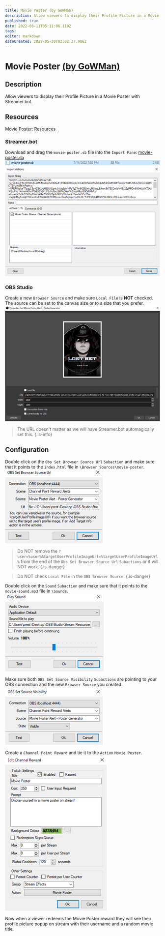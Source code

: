 ```yaml
---
title: Movie Poster (by GoWMan)
description: Allow viewers to display their Profile Picture in a Movie Poster with Streamer.bot.
published: true
date: 2022-06-11T05:11:06.110Z
tags: 
editor: markdown
dateCreated: 2022-05-30T02:02:37.906Z
---
```


# Movie Poster [(by GoWMan)](https://www.twitch.tv/gowman)

## Description
Allow viewers to display their Profile Picture in a Movie Poster with Streamer.bot.

## Resources
Movie Poster:  [Resources](/overlays/movie-poster/files/movie-poster.zip)

### Streamer.bot
Download and drag the `movie-poster.sb` file into the `Import Pane`:
[movie-poster.sb](/overlays/movie-poster/files/movie-poster.sb)
![movie-poster-sb-file](/overlays/movie-poster/images/movie-poster-sb-file.png)
![movie-poster-import](/overlays/movie-poster/images/movie-poster-import.png)

### OBS Studio
Create a new `Browser Source` and make sure `Local File` is **NOT** checked.
The source can be set to the canvas size or to a size that you prefer.
![movie-poster-browser-source](/overlays/movie-poster/images/movie-poster-browser-source.png)
>The URL doesn't matter as we will have Streamer.bot automagically set this.
{.is-info}

## Configuration
Double click on the `Obs Set Browser Source Url` `Subaction` and make sure that it points to the `index.html` file in `\Browser Sources\movie-poster`.
![movie-poster-browser-source-url](/overlays/movie-poster/images/movie-poster-browser-source-url.png)

>Do NOT remove the `?user=%user%&targetUserProfileImageUrl=%targetUserProfileImageUrl%` from the end of the `Obs Set Browser Source Url` `Subactions` or it will NOT work.
{.is-danger}

>Do NOT check `Local File` in the `OBS Browser Source`.
{.is-danger}

Double click on the `Sound` `Subaction` and make sure that it points to the `movie-sound.mp3` file in `\Sounds`.
![movie-poster-sound](/overlays/movie-poster/images/movie-poster-sound.png)

Make sure both `OBS Set Source Visibility` `Subactions` are pointing to your OBS connection and the new `Browser Source` you created.
![movie-poster-source-visibility](/overlays/movie-poster/images/movie-poster-source-visibility.png)

Create a `Channel Point Reward` and tie it to the `Action` `Movie Poster`.
![movie-poster-cpr](/overlays/movie-poster/images/movie-poster-cpr.png)

Now when a viewer redeems the Movie Poster reward they will see their profile picture popup on stream with their username and a random movie title.